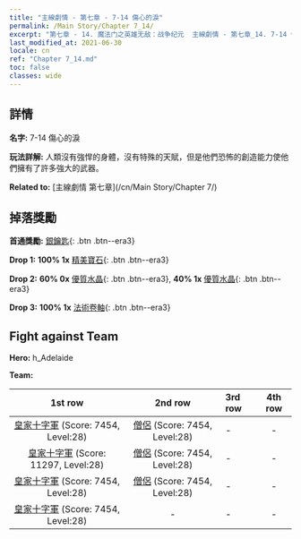 ```yaml
---
title: "主線劇情 - 第七章 - 7-14 傷心的淚"
permalink: /Main Story/Chapter 7_14/
excerpt: "第七章 - 14. 魔法门之英雄无敌：战争纪元  主線劇情 - 第七章_14. 7-14 傷心的淚"
last_modified_at: 2021-06-30
locale: cn
ref: "Chapter 7_14.md"
toc: false
classes: wide
---
```


## 詳情

 **名字:** 7-14 傷心的淚

 **玩法詳解:** 人類沒有強悍的身體，沒有特殊的天賦，但是他們恐怖的創造能力使他們擁有了許多強大的武器。

 **Related to:** [主線劇情 第七章](/cn/Main Story/Chapter 7/)

## 掉落獎勵

 **首通獎勵:** [銀鑰匙](/cn/Items/con_693/){: .btn .btn--era3}

 **Drop 1:** **100% 1x** [精美寶石](/cn/Items/mat_23/){: .btn .btn--era3}

 **Drop 2:** **60% 0x** [優質水晶](/cn/Items/mat_17/){: .btn .btn--era3}, **40% 1x** [優質水晶](/cn/Items/mat_17/){: .btn .btn--era3}

 **Drop 3:** **100% 1x** [法術卷軸](/cn/Items/con_694/){: .btn .btn--era3}


## Fight against Team
 **Hero:** h_Adelaide

 **Team:**


  | 1st row | 2nd row | 3rd row | 4th row |
  |:----:|:----:|:----|:----:|
  | [皇家十字軍](/cn/units/Swordsman/) (Score: 7454, Level:28)  | [僧侶](/cn/units/Monk/) (Score: 7454, Level:28)  | - | - |
  | [皇家十字軍](/cn/units/Swordsman/) (Score: 11297, Level:28)  | [僧侶](/cn/units/Monk/) (Score: 7454, Level:28)  | - | - |
  | [皇家十字軍](/cn/units/Swordsman/) (Score: 7454, Level:28)  | [僧侶](/cn/units/Monk/) (Score: 7454, Level:28)  | - | - |
  | [皇家十字軍](/cn/units/Swordsman/) (Score: 7454, Level:28)  | - | - | - |


